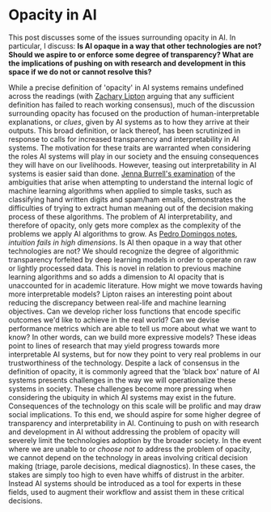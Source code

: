 # Opacity in AI

This post discusses some of the issues surrounding opacity in AI. In particular, I discuss: **Is AI opaque in a way that other technologies are not?  Should we aspire to or enforce some degree of transparency?  What are the implications of pushing on with research and development in this space if we do not or cannot resolve this?**

While a precise definition of 'opacity' in AI systems remains undefined across the readings (with [Zachary Lipton](https://arxiv.org/abs/1606.03490) arguing that any sufficient definition has failed to reach working consensus), much of the discussion surrounding opacity has focused on the production of human-interpretable explanations, or *clues*, given by AI systems as to how they arrive at their outputs. This broad definition, or lack thereof, has been scrutinized in response to calls for increased transparency and interpretability in AI systems. The motivation for these traits are warranted when considering the roles AI systems will play in our society and the ensuing consequences they will have on our livelihoods. However, teasing out interpretability in AI systems is easier said than done. [Jenna Burrell's examination](https://journals.sagepub.com/doi/full/10.1177/2053951715622512) of the ambiguities that arise when attempting to understand the internal logic of machine learning algorithms when applied to simple tasks, such as classifying hand written digits and spam/ham emails, demonstrates the difficulties of trying to extract human meaning out of the decision making process of these algorithms. The problem of AI interpretability, and therefore of opacity, only gets more complex as the complexity of the problems we apply AI algorithms to grow. As [Pedro Domingos notes](https://cacm.acm.org/magazines/2012/10/155531-a-few-useful-things-to-know-about-machine-learning/fulltext), *intuition fails in high dimensions*. Is AI then opaque in a way that other technologies are not? We should recognize the degree of algorithmic transparency forfeited by deep learning models in order to operate on raw or lightly processed data. This is novel in relation to previous machine learning algorithms and so adds a dimension to AI opacity that is unaccounted for in academic literature. How might we move towards having more interpretable models? Lipton raises an interesting point about reducing the discrepancy between real-life and machine learning objectives. Can we develop richer loss functions that encode specific outcomes we'd like to achieve in the real world? Can we devise performance metrics which are able to tell us more about what we want to know? In other words, can we build more expressive models? These ideas point to lines of research that may yield progress towards more interpretable AI systems, but for now they point to very real problems in our trustworthiness of the technology. Despite a lack of consensus in the definition of opacity, it is commonly agreed that the 'black box' nature of AI systems presents challenges in the way we will operationalize these systems in society. These challenges become more pressing when considering the ubiquity in which AI systems may exist in the future. Consequences of the technology on this scale will be prolific and may draw social implications. To this end, we should aspire for some higher degree of transparency and interpretability in AI. Continuing to push on with research and development in AI without addressing the problem of opacity will severely limit the technologies adoption by the broader society. In the event where we are unable to or *choose not to* address the problem of opacity, we cannot depend on the technology in areas involving critical decision making (triage, parole decisions, medical diagnostics). In these cases, the stakes are simply too high to even have whiffs of distrust in the arbiter. Instead AI systems should be introduced as a tool for experts in these fields, used to augment their workflow and assist them in these critical decisions.  

